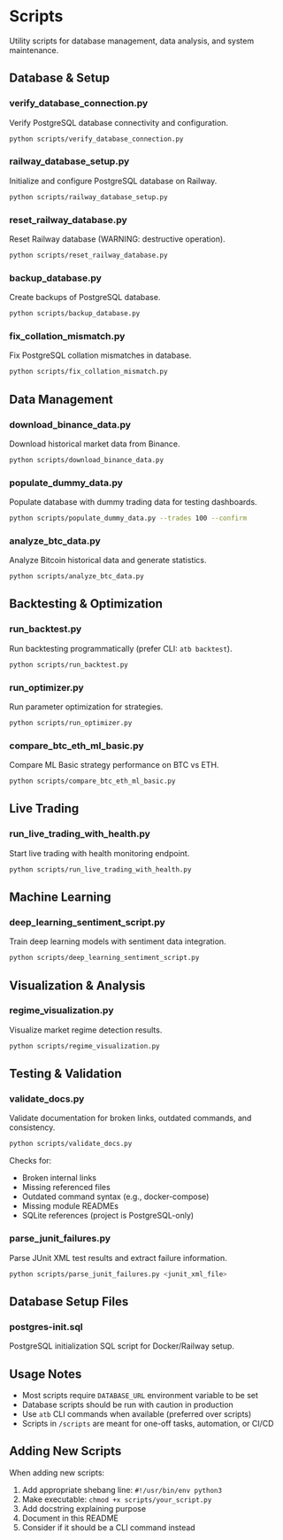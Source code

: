 # Scripts

Utility scripts for database management, data analysis, and system maintenance.

## Database & Setup

### verify_database_connection.py
Verify PostgreSQL database connectivity and configuration.

```bash
python scripts/verify_database_connection.py
```

### railway_database_setup.py
Initialize and configure PostgreSQL database on Railway.

```bash
python scripts/railway_database_setup.py
```

### reset_railway_database.py
Reset Railway database (WARNING: destructive operation).

```bash
python scripts/reset_railway_database.py
```

### backup_database.py
Create backups of PostgreSQL database.

```bash
python scripts/backup_database.py
```

### fix_collation_mismatch.py
Fix PostgreSQL collation mismatches in database.

```bash
python scripts/fix_collation_mismatch.py
```

## Data Management

### download_binance_data.py
Download historical market data from Binance.

```bash
python scripts/download_binance_data.py
```

### populate_dummy_data.py
Populate database with dummy trading data for testing dashboards.

```bash
python scripts/populate_dummy_data.py --trades 100 --confirm
```

### analyze_btc_data.py
Analyze Bitcoin historical data and generate statistics.

```bash
python scripts/analyze_btc_data.py
```

## Backtesting & Optimization

### run_backtest.py
Run backtesting programmatically (prefer CLI: `atb backtest`).

```bash
python scripts/run_backtest.py
```

### run_optimizer.py
Run parameter optimization for strategies.

```bash
python scripts/run_optimizer.py
```

### compare_btc_eth_ml_basic.py
Compare ML Basic strategy performance on BTC vs ETH.

```bash
python scripts/compare_btc_eth_ml_basic.py
```

## Live Trading

### run_live_trading_with_health.py
Start live trading with health monitoring endpoint.

```bash
python scripts/run_live_trading_with_health.py
```

## Machine Learning

### deep_learning_sentiment_script.py
Train deep learning models with sentiment data integration.

```bash
python scripts/deep_learning_sentiment_script.py
```

## Visualization & Analysis

### regime_visualization.py
Visualize market regime detection results.

```bash
python scripts/regime_visualization.py
```

## Testing & Validation

### validate_docs.py
Validate documentation for broken links, outdated commands, and consistency.

```bash
python scripts/validate_docs.py
```

Checks for:
- Broken internal links
- Missing referenced files
- Outdated command syntax (e.g., docker-compose)
- Missing module READMEs
- SQLite references (project is PostgreSQL-only)

### parse_junit_failures.py
Parse JUnit XML test results and extract failure information.

```bash
python scripts/parse_junit_failures.py <junit_xml_file>
```

## Database Setup Files

### postgres-init.sql
PostgreSQL initialization SQL script for Docker/Railway setup.

## Usage Notes

- Most scripts require `DATABASE_URL` environment variable to be set
- Database scripts should be run with caution in production
- Use `atb` CLI commands when available (preferred over scripts)
- Scripts in `/scripts` are meant for one-off tasks, automation, or CI/CD

## Adding New Scripts

When adding new scripts:
1. Add appropriate shebang line: `#!/usr/bin/env python3`
2. Make executable: `chmod +x scripts/your_script.py`
3. Add docstring explaining purpose
4. Document in this README
5. Consider if it should be a CLI command instead
